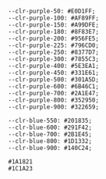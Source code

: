     --clr-purple-50: #E0D1FF;
    --clr-purple-100: #AF89FF;
    --clr-purple-150: #A99DFE;
    --clr-purple-180: #8F83E7;
    --clr-purple-200: #956FE5;
    --clr-purple-225: #796CD0;
    --clr-purple-250: #8377D7;
    --clr-purple-300: #7855C3;
    --clr-purple-400: #5E3EA1;
    --clr-purple-450: #331E61;
    --clr-purple-500: #301A5D;
    --clr-purple-600: #6B46C1;
    --clr-purple-700: #2A1E47;
    --clr-purple-800: #352950;
    --clr-purple-900: #322659;  

    --clr-blue-550: #201835;
    --clr-blue-600: #291F42;
    --clr-blue-700: #2B1E45;
    --clr-blue-800: #1D1332;
    --clr-blue-900: #140C24;

    #1A1821
    #1C1A23